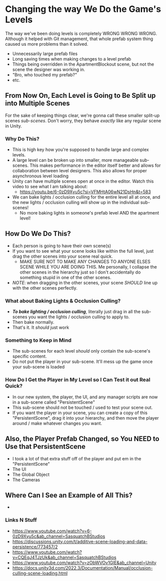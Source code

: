 # Changing the way We Do the Game's Levels

The way we've been doing levels is completely WRONG WRONG WRONG. Although it helped with Git management, that whole prefab system thing caused us more problems than it solved.

- Unnecessarily large prefab files
- Long saving times when making changes to a level prefab
- Things being overridden in the ApartmentBlockout scene, but not the scene the designer was working in.
- "Bro, who touched my prefab?"
- etc.

## From Now On, Each Level is Going to Be Split up into Multiple Scenes

For the sake of keeping things clear, we're gonna call these smaller split-up scenes *sub-scenes*. Don't worry, they behave *exactly* like any regular scene in Unity.

### Why Do This?
- This is high key how you're supposed to handle large and complex levels.
- A large level can be broken up into smaller, more manageable sub-scenes. This makes performance in the editor itself better and allows for collaboration between level designers. This also allows for proper asynchronous level loading
- Unity can have multiple scenes open at once in the editor. Watch this video to see what I am talking about:
	- <https://youtu.be/6-0zD9Xyu5c?si=VFMHtA06wN21DsHn&t=583>
- We can bake lights / occlusion culling for the entire level all at once, and the new lights / occlusion culling will show up in the individual sub-scenes!
	- No more baking lights in someone's prefab level AND the apartment level!

## How Do We Do This?
- Each person is going to have their own scene(s)
- If you want to see what your scene looks like within the full level, just drag the other scenes into your scene real quick.
	- MAKE SURE NOT TO MAKE ANY CHANGES TO ANYONE ELSES SCENE WHILE YOU ARE DOING THIS. Me personally, I collapse the other scenes in the hierarchy just so I don't accidentally do something stupid in one of the other scenes.
- *NOTE*: when dragging in the other scenes, your scene *SHOULD* line up with the other scenes perfectly.

### What about Baking Lights & Occlusion Culling?
- ***To bake lighting / occlusion culling***, literally just drag in all the sub-scenes you want the lights / occlusion culling to apply to.
- Then bake normally.
- That's it. It *should* just work

### Something to Keep in Mind
- The sub-scenes for each level *should* only contain the sub-scene's specific content.
- Do not put the player in your sub-scene. It'll mess up the game once your sub-scene is loaded

### How Do I Get the Player in My Level so I Can Test it out Real Quick?
- In our new system, the player, the UI, and any manager scripts are now in a sub-scene called "PersistentScene"
- This sub-scene should not be touched / used to test your scene out.
- If you want the player in your scene, you can create a copy of this "PersistentScene", drag it into your hierarchy, and then move the player around / make whatever changes you want.

## Also, the Player Prefab Changed, so You NEED to Use that PersistentScene
- I took a lot of that extra stuff off of the player and put em in the "PersistentScene"
- The UI
- The Global Object
- The Cameras

## Where Can I See an Example of All This?
-

### Links N Stuff
- <https://www.youtube.com/watch?v=6-0zD9Xyu5c&ab_channel=SasquatchBStudios>
- <https://discussions.unity.com/t/additive-scene-loading-and-data-persistence/773457/2>
- <https://www.youtube.com/watch?v=CQEqJ4TJzUk&ab_channel=SasquatchBStudios>
- <https://www.youtube.com/watch?v=zObWVOv1GlE&ab_channel=Unity>
- <https://docs.unity3d.com/2022.3/Documentation/Manual/occlusion-culling-scene-loading.html>
